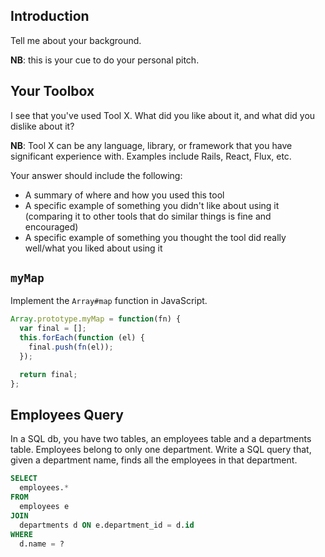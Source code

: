 ## Introduction 

Tell me about your background.

**NB**: this is your cue to do your personal pitch.

## Your Toolbox

I see that you've used Tool X.  What did you like about it, and what did you dislike about it?

**NB**: Tool X can be any language, library, or framework that you have significant experience with.  Examples include Rails, React, Flux, etc.  

Your answer should include the following:

- A summary of where and how you used this tool
- A specific example of something you didn't like about using it (comparing it to other tools that do similar things is fine and encouraged)
- A specific example of something you thought the tool did really well/what you liked about using it

## `myMap`

Implement the `Array#map` function in JavaScript.

```js
Array.prototype.myMap = function(fn) {
  var final = [];
  this.forEach(function (el) {
    final.push(fn(el));
  });

  return final;
};
```

## Employees Query

In a SQL db, you have two tables, an employees table and a departments
table. Employees belong to only one department. Write a SQL query that,
given a department name, finds all the employees in that department.

```sql
SELECT
  employees.*
FROM
  employees e
JOIN
  departments d ON e.department_id = d.id
WHERE
  d.name = ?
```
